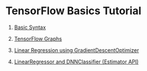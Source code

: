 # TensorFlow Basics Tutorial

1. [Basic Syntax](http://nbviewer.jupyter.org/github/maykulkarni/tensorflow_tutorials/blob/master/1.%20Tensorflow%20Basics.ipynb)

2. [TensorFlow Graphs](http://nbviewer.jupyter.org/github/maykulkarni/tensorflow_tutorials/blob/master/2.%20Tensorflow%20Graphs.ipynb)

3. [Linear Regression using GradientDescentOptimizer](http://nbviewer.jupyter.org/github/maykulkarni/tensorflow_tutorials/blob/master/3.%20Simple%20Regression.ipynb)

4. [LinearRegressor and DNNClassifier (Estimator API)](http://nbviewer.jupyter.org/github/maykulkarni/tensorflow_tutorials/blob/master/4.%20LinearRegressor%20and%20DNNClassifier%20(Estimator%20API).ipynb)

